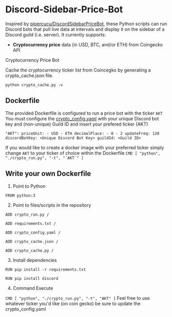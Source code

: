 # Discord-Sidebar-Price-Bot
Inspired by [pipercucu/DiscordSidebarPriceBot](https://github.com/pipercucu/DiscordSidebarPriceBot), 
these Python scripts can run Discord bots that pull live data at intervals and display it on the sidebar of a Discord guild (i.e. server). 
It currently supports:

- **Cryptocurrency price** data (in USD, BTC, and/or ETH) from Coingecko API

Cryptocurrency Price Bot

Cache the cryptocurrency ticker list from Coincegko by generating a crypto_cache.json file.

`python crypto_cache.py -v`


## Dockerfile 
The provided Dockerfile is configured to run a price bot with the ticker `AKT`
You must configure the [crypto_config.yaml](crypto_config.yaml) with your unique Discord bot key and (non-unique) Guild ID and insert your prefered ticker (AKT)

`"AKT":
    priceUnit:
        - USD
        - ETH
    decimalPlace:
        - 0
        - 2
    updateFreq: 120
    discordBotKey: <Unique Discord Bot Key>
    guildId: <Guild ID>`

If you would like to create a docker image with your preferred ticker simply change `AKT` to your ticker of choice within the Dockerfile 
```CMD [ "python", "./crypto_run.py", "-t", "`AKT`" ]```

## Write your own Dockerfile 

1. Point to Python 

`FROM python:3`

2. Point to files/scripts in the repository 

`ADD crypto_run.py /`

`ADD requirements.txt /`

`ADD crypto_config.yaml /`

`ADD crypto_cache.json /`

`ADD crypto_cache.py /`
 
3. Install dependencies 

`RUN pip install -r requirements.txt`

`RUN pip install discord`
 
4. Command Execute

`CMD [ "python", "./crypto_run.py", "-t", "AKT" ]`
Feel free to use whatever ticker you'd like (on coin gecko) 
be sure to update the crypto_config.yaml
